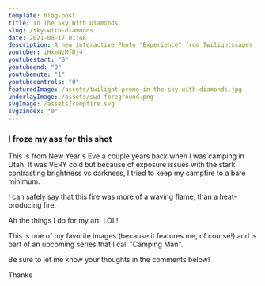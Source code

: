 ```yaml
---
template: blog-post
title: In The Sky With Diamonds
slug: /sky-with-diamonds
date: 2021-08-17 01:48
description: A new interactive Photo "Experience" from Twilightscapes
youtuber: iHxmNzMfDj4
youtubestart: "0"
youtubeend: "0"
youtubemute: "1"
youtubecontrols: "0"
featuredImage: /assets/twilight-promo-in-the-sky-with-diamonds.jpg
underlayImage: /assets/swd-foreground.png
svgImage: /assets/campfire.svg
svgzindex: "0"
---
```




### I froze my ass for this shot

This is from New Year's Eve a couple years back when I was camping in Utah. It was VERY cold but because of exposure issues with the stark contrasting brightness vs darkness, I tried to keep my campfire to a bare minimum.

I can safely say that this fire was more of a waving flame, than a heat-producing fire. 

Ah the things I do for my art. LOL!

This is one of my favorite images (because it features me, of course!) and is part of an upcoming series that I call "Camping Man". 

Be sure to let me know your thoughts in the comments below!

Thanks


 


<!--

iHxmNzMfDj4 **

NfEdtor4cis

/assets/randpaul-sucks.svg
/assets/default-og-image.jpg
/assets/cuomotouchy-story.jpg
 const Url = <iframe title="AdFree YouTube" id="youtube" className="video" width="100%" height="350" frameBorder="0" playsInline src="https://www.youtube.com/embed/" + frontmatter.youtuber + "?controls=" + frontmatter.youtubecontrols + "&amp;showinfo=0&amp;rel=0&amp;autoplay=1&amp;start=" + frontmatter.youtubestart + "&amp;end=" + frontmatter.youtubeend + "&amp;loop=1&amp;mute=" + frontmatter.youtubemute + "&amp;playsinline=1&amp;playlist=" + frontmatter.youtuber + "/>" ? frontmatter.featuredImage2.relativePath : "" -->